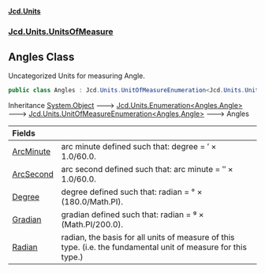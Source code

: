 #### [Jcd.Units](index.md 'index')

### [Jcd.Units.UnitsOfMeasure](Jcd.Units.UnitsOfMeasure.md 'Jcd.Units.UnitsOfMeasure')

## Angles Class

Uncategorized Units for measuring Angle.

```csharp
public class Angles : Jcd.Units.UnitOfMeasureEnumeration<Jcd.Units.UnitsOfMeasure.Angles, Jcd.Units.UnitTypes.Angle>
```

Inheritance [System.Object](https://docs.microsoft.com/en-us/dotnet/api/System.Object 'System.Object') &#129106; [Jcd.Units.Enumeration&lt;](Enumeration_TEnumeration,T_.md 'Jcd.Units.Enumeration<TEnumeration,T>')[Angles](Angles.md 'Jcd.Units.UnitsOfMeasure.Angles')[,](Enumeration_TEnumeration,T_.md 'Jcd.Units.Enumeration<TEnumeration,T>')[Angle](Angle.md 'Jcd.Units.UnitTypes.Angle')[&gt;](Enumeration_TEnumeration,T_.md 'Jcd.Units.Enumeration<TEnumeration,T>') &#129106; [Jcd.Units.UnitOfMeasureEnumeration&lt;](UnitOfMeasureEnumeration_TEnumeration,T_.md 'Jcd.Units.UnitOfMeasureEnumeration<TEnumeration,T>')[Angles](Angles.md 'Jcd.Units.UnitsOfMeasure.Angles')[,](UnitOfMeasureEnumeration_TEnumeration,T_.md 'Jcd.Units.UnitOfMeasureEnumeration<TEnumeration,T>')[Angle](Angle.md 'Jcd.Units.UnitTypes.Angle')[&gt;](UnitOfMeasureEnumeration_TEnumeration,T_.md 'Jcd.Units.UnitOfMeasureEnumeration<TEnumeration,T>') &#129106; Angles

| Fields                                                                       |                                                                                                                |
|:-----------------------------------------------------------------------------|:---------------------------------------------------------------------------------------------------------------|
| [ArcMinute](Angles.ArcMinute.md 'Jcd.Units.UnitsOfMeasure.Angles.ArcMinute') | arc minute defined such that: degree = ′ × 1.0/60.0.                                                           |
| [ArcSecond](Angles.ArcSecond.md 'Jcd.Units.UnitsOfMeasure.Angles.ArcSecond') | arc second defined such that: arc minute = ″ × 1.0/60.0.                                                       |
| [Degree](Angles.Degree.md 'Jcd.Units.UnitsOfMeasure.Angles.Degree')          | degree defined such that: radian = ° × (180.0/Math.PI).                                                        |
| [Gradian](Angles.Gradian.md 'Jcd.Units.UnitsOfMeasure.Angles.Gradian')       | gradian defined such that: radian = ᵍ × (Math.PI/200.0).                                                       |
| [Radian](Angles.Radian.md 'Jcd.Units.UnitsOfMeasure.Angles.Radian')          | radian, the basis for all units of measure of this type. (i.e. the fundamental unit of measure for this type.) |
